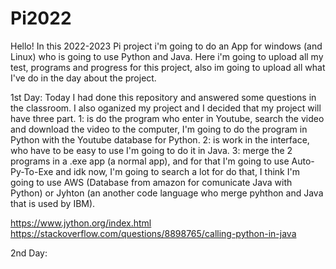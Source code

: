 # Pi2022

Hello! In this 2022-2023 Pi project i'm going to do an App for windows (and Linux) who is going to use Python and Java.
Here i'm going to upload all my test, programs and progress for this project, also im going to upload all what I've do in the day about the
project.

1st Day:
Today I had done this repository and answered some questions in the classroom. I also oganized my project and I decided that my project will have three part. 1: is do the program who enter in Youtube, search the video and download the video to the computer, I'm going to do the program in Python with the Youtube database for Python. 2: is work in the interface, who have to be easy to use I'm going to do it in Java. 
3: merge the 2 programs in a .exe app (a normal app), and for that I'm going to use Auto-Py-To-Exe and idk now, I'm going to search a lot for do that, I think I'm going to use AWS (Database from amazon for comunicate Java with Python) or Jyhton (an another code language who merge pyhthon and Java that is used by IBM).

https://www.jython.org/index.html
https://stackoverflow.com/questions/8898765/calling-python-in-java

2nd Day:
